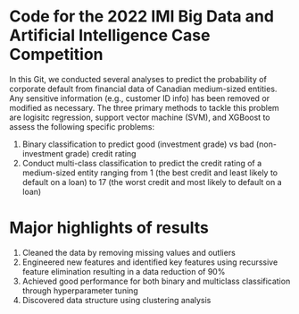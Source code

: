 # Code for the 2022 IMI Big Data and Artificial Intelligence Case Competition
In this Git, we conducted several analyses to predict the probability of corporate default from financial data of Canadian medium-sized entities. Any sensitive information (e.g., customer ID info) has been removed or modified as necessary.
The three primary methods to tackle this problem are logisitc regression, support vector machine (SVM), and XGBoost to assess the following specific problems:
1. Binary classification to predict good (investment grade) vs bad (non-investment grade) credit rating
2. Conduct multi-class classification to predict the credit rating of a medium-sized entity ranging from 1 (the best credit and least likely to default on a loan) to 17 (the worst credit and most likely to default on a loan)

# Major highlights of results
1. Cleaned the data by removing missing values and outliers
2. Engineered new features and identified key features using recurssive feature elimination resulting in a data reduction of 90%
3. Achieved good performance for both binary and multiclass classification through hyperparameter tuning
4. Discovered data structure using clustering analysis
